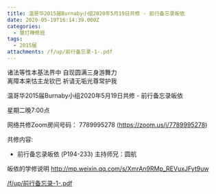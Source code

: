 ```yaml
---
title: 温哥华2015届Burnaby小组2020年5月19日共修 - 前行备忘录皈依
date: 2020-05-19T16:14:39.000Z
categories:
  - 慧灯禅修班
tags:
  - 2015届
attachments: /f/up/前行备忘录-1-.pdf
---
```

诸法等性本基法界中 自现圆满三身游舞力  
离障本来怙主龙钦巴 祈请无垢光尊常护我  

温哥华2015届Burnaby小组2020年5月19日共修 - 前行备忘录皈依

星期二晚7:00点 

网络共修Zoom房间号码： 7789995278 (<https://zoom.us/j/7789995278>)

共修内容: 

* 前行备忘录皈依 (P194-233)
 主持师兄：圆航

皈依的学修说明 <http://mp.weixin.qq.com/s/XmrAn9RMp_REVuxJFyt9uw>  

[/f/up/前行备忘录-1-.pdf](/f/up/前行备忘录-1-.pdf)